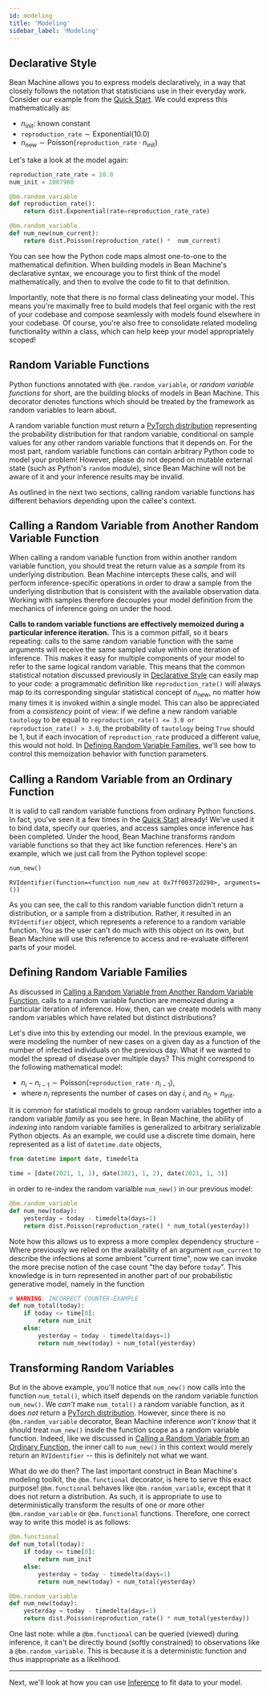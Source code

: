 ```yaml
---
id: modeling
title: 'Modeling'
sidebar_label: 'Modeling'
---
```


## <a name="declarative_style"></a>Declarative Style

Bean Machine allows you to express models declaratively, in a way that closely follows the notation that statisticians use in their everyday work. Consider our example from the [Quick Start](../quick_start/quick_start.mdx). We could express this mathematically as:

* $n_\text{init}$: known constant
* $\texttt{reproduction\_rate} \sim \text{Exponential}(10.0)$
* $n_\text{new} \sim \text{Poisson}(\texttt{reproduction\_rate} \cdot n_\text{init})$

Let's take a look at the model again:

```py
reproduction_rate_rate = 10.0
num_init = 1087980

@bm.random_variable
def reproduction_rate():
    return dist.Exponential(rate=reproduction_rate_rate)

@bm.random_variable
def num_new(num_current):
    return dist.Poisson(reproduction_rate() *  num_current)
```

You can see how the Python code maps almost one-to-one to the mathematical definition. When building models in Bean Machine's declarative syntax, we encourage you to first think of the model mathematically, and then to evolve the code to fit to that definition.

Importantly, note that there is no formal class delineating your model. This means you're maximally free to build models that feel organic with the rest of your codebase and compose seamlessly with models found elsewhere in your codebase. Of course, you're also free to consolidate related modeling functionality within a class, which can help keep your model appropriately scoped!

## Random Variable Functions

Python functions annotated with `@bm.random_variable`, or _random variable functions_ for short, are the building blocks of models in Bean Machine. This decorator denotes functions which should be treated by the framework as random variables to learn about.

A random variable function must return a [PyTorch distribution](https://pytorch.org/docs/stable/distributions.html?highlight=distribution#module-torch.distributions) representing the probability distribution for that random variable, conditional on sample values for any other random variable functions that it depends on. For the most part, random variable functions can contain arbitrary Python code to model your problem! However, please do not depend on mutable external state (such as Python's `random` module), since Bean Machine will not be aware of it and your inference results may be invalid.

As outlined in the next two sections, calling random variable functions has different behaviors depending upon the callee's context.

## <a name="calling_inside"></a>Calling a Random Variable from Another Random Variable Function

When calling a random variable function from within another random variable function, you should treat the return value as a _sample_ from its underlying distribution. Bean Machine intercepts these calls, and will perform inference-specific operations in order to draw a sample from the underlying distribution that is consistent with the available observation data. Working with samples therefore decouples your model definition from the mechanics of inference going on under the hood.

**Calls to random variable functions are effectively memoized during a particular inference iteration.** This is a common pitfall, so it bears repeating: calls to the same random variable function with the same arguments will receive the same sampled value within one iteration of inference. This makes it easy for multiple components of your model to refer to the same logical random variable. This means that the common statistical notation discussed previously in [Declarative Style](#declarative_style) can easily map to your code: a programmatic definition like `reproduction_rate()` will always map to its corresponding singular statistical concept of $n_\text{new}$, no matter how many times it is invoked within a single model. This can also be appreciated from a _consistency_ point of view: if we define a new random variable `tautology` to be equal to `reproduction_rate() <= 3.0 or reproduction_rate() > 3.0`, the probability of `tautology` being `True` should be $1$, but if each invocation of `reproduction_rate` produced a different value, this would not hold. In [Defining Random Variable Families](#random_variable_families), we'll see how to control this memoization behavior with function parameters.

## <a name="calling_outside"></a>Calling a Random Variable from an Ordinary Function

It is valid to call random variable functions from ordinary Python functions. In fact, you've seen it a few times in the [Quick Start](../quick_start/quick_start.mdx) already! We've used it to bind data, specify our queries, and access samples once inference has been completed. Under the hood, Bean Machine transforms random variable functions so that they act like function references. Here's an example, which we just call from the Python toplevel scope:

```py
num_new()
```
```
RVIdentifier(function=<function num_new at 0x7ff00372d290>, arguments=())
```

As you can see, the call to this random variable function didn't return a distribution, or a sample from a distribution. Rather, it resulted in an `RVIdentifier` object, which represents a reference to a random variable function. You as the user can't do much with this object on its own, but Bean Machine will use this reference to access and re-evaluate different parts of your model.

## <a name="random_variable_families"></a>Defining Random Variable Families

As discussed in [Calling a Random Variable from Another Random Variable Function](#calling_inside), calls to a random variable function are memoized during a particular iteration of inference. How, then, can we create models with many random variables which have related but distinct distributions?

Let's dive into this by extending our model. In the previous example, we were modeling the number of new cases on a given day as a function of the number of infected individuals on the previous day. What if we wanted to model the spread of disease over multiple days? This might correspond to the following mathematical model:

* $n_i-n_{i-1} \sim \text{Poisson}(\texttt{reproduction\_rate} \cdot n_{i-1})$,
* where $n_i$ represents the number of cases on day $i$, and $n_0=n_\text{init}$.

It is common for statistical models to group random variables together into a random variable _family_ as you see here. In Bean Machine, the ability of _indexing_ into random variable families is generalized to arbitrary serializable Python objects. As an example, we could use a discrete time domain, here represented as a list of `datetime.date` objects,

```py
from datetime import date, timedelta

time = [date(2021, 1, 1), date(2021, 1, 2), date(2021, 1, 3)]
```

in order to re-index the random varialble `num_new()` in our previous model:

```py
@bm.random_variable
def num_new(today):
    yesterday = today - timedelta(days=1)
    return dist.Poisson(reproduction_rate() * num_total(yesterday))
```

Note how this allows us to express a more complex dependency structure - Where previously we relied on the availability of an argument `num_current` to describe the infections at some ambient "current time", now we can invoke the more precise notion of the case count "the day before `today`". This knowledge is in turn represented in another part of our probabilistic generative model, namely in the function

```py
# WARNING: INCORRECT COUNTER-EXAMPLE
def num_total(today):
    if today <= time[0]:
        return num_init
    else:
        yesterday = today - timedelta(days=1)
        return num_new(today) + num_total(yesterday)
```

## Transforming Random Variables

But in the above example, you'll notice that `num_new()` now calls into the function `num_total()`, which itself depends on the random variable function `num_new()`. We _can't_ make `num_total()` a random variable function, as it does _not_ return a [PyTorch distribution](https://pytorch.org/docs/stable/distributions.html?highlight=distribution#module-torch.distributions). However, since there is no `@bm.random_variable` decorator, Bean Machine inference _won't know_ that it should treat `num_new()` inside the function scope as a random variable function. Indeed, like we discussed in [Calling a Random Variable from an Ordinary Function](#calling_outside), the inner call to `num_new()` in this context would merely return an `RVIdentifier` -- this is definitely not what we want.

What do we do then? The last important construct in Bean Machine's modeling toolkit, the `@bm.functional` decorator, is here to serve this exact purpose! `@bm.functional` behaves like `@bm.random_variable`, except that it does not return a distribution. As such, it is appropriate to use to deterministically transform the results of one or more other `@bm.random_variable` or `@bm.functional` functions. Therefore, one correct way to write this model is as follows:

```py
@bm.functional
def num_total(today):
    if today <= time[0]:
        return num_init
    else:
        yesterday = today - timedelta(days=1)
        return num_new(today) + num_total(yesterday)

@bm.random_variable
def num_new(today):
    yesterday = today - timedelta(days=1)
    return dist.Poisson(reproduction_rate() * num_total(yesterday))
```

One last note: while a `@bm.functional` can be queried (viewed) during inference, it can't be directly bound (softly constrained) to observations like a `@bm.random_variable`. This is because it is a deterministic function and thus inappropriate as a likelihood.

---

Next, we'll look at how you can use [Inference](../inference/inference.md) to fit data to your model.
